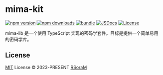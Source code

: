# mima-kit

[![npm version][npm-version-src]][npm-version-href]
[![npm downloads][npm-downloads-src]][npm-downloads-href]
[![bundle][bundle-src]][bundle-href]
[![JSDocs][jsdocs-src]][jsdocs-href]
[![License][license-src]][license-href]

mima-lib 是一个使用 TypeScript 实现的密码学套件。目标是提供一个简单易用的密码学库。

## License

[MIT](./LICENSE) License © 2023-PRESENT [RSoraM](https://github.com/RSoraM)

<!-- Badges -->

[npm-version-src]: https://img.shields.io/npm/v/mima-kit?style=flat&colorA=080f12&colorB=1fa669
[npm-version-href]: https://npmjs.com/rsoram/mima-kit
[npm-downloads-src]: https://img.shields.io/npm/dm/mima-kit?style=flat&colorA=080f12&colorB=1fa669
[npm-downloads-href]: https://npmjs.com/rsoram/mima-kit
[bundle-src]: https://img.shields.io/bundlephobia/minzip/mima-kit?style=flat&colorA=080f12&colorB=1fa669&label=minzip
[bundle-href]: https://bundlephobia.com/result?p=mima-kit
[license-src]: https://img.shields.io/github/license/RSoraM/mima-kit.svg?style=flat&colorA=080f12&colorB=1fa669
[license-href]: https://github.com/RSoraM/mima-kit/blob/main/LICENSE
[jsdocs-src]: https://img.shields.io/badge/jsdocs-reference-080f12?style=flat&colorA=080f12&colorB=1fa669
[jsdocs-href]: https://www.jsdocs.io/rsoram/mima-kit
